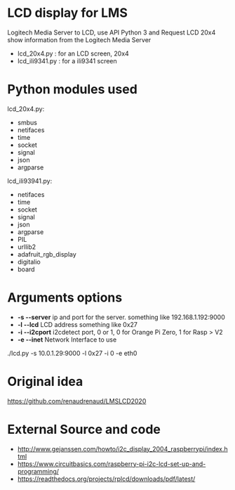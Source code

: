 # LCD display for LMS

Logitech Media Server to LCD, use API Python 3 and Request
LCD 20x4 show information from the Logitech Media Server

* lcd_20x4.py : for an LCD screen, 20x4
* lcd_ili9341.py : for a ili9341 screen

# Python modules used

lcd_20x4.py:

* smbus
* netifaces
* time
* socket
* signal
* json
* argparse

lcd_ili93941.py:

* netifaces
* time
* socket
* signal
* json
* argparse
* PIL
* urllib2
* adafruit_rgb_display
* digitalio
* board

# Arguments options

* **-s --server** ip and port for the server. something like 192.168.1.192:9000
* **-l --lcd** LCD address something like 0x27
* **-i --i2cport** i2cdetect port, 0 or 1, 0 for Orange Pi Zero, 1 for Rasp > V2
* **-e --inet** Network Interface to  use

./lcd.py -s 10.0.1.29:9000 -l 0x27 -i 0 -e eth0

# Original idea

https://github.com/renaudrenaud/LMSLCD2020

# External Source and code

* http://www.gejanssen.com/howto/i2c_display_2004_raspberrypi/index.html
* https://www.circuitbasics.com/raspberry-pi-i2c-lcd-set-up-and-programming/
* https://readthedocs.org/projects/rplcd/downloads/pdf/latest/
